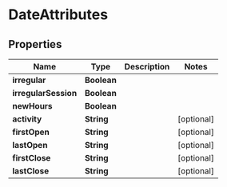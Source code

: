 

# DateAttributes

## Properties

Name | Type | Description | Notes
------------ | ------------- | ------------- | -------------
**irregular** | **Boolean** |  | 
**irregularSession** | **Boolean** |  | 
**newHours** | **Boolean** |  | 
**activity** | **String** |  |  [optional]
**firstOpen** | **String** |  |  [optional]
**lastOpen** | **String** |  |  [optional]
**firstClose** | **String** |  |  [optional]
**lastClose** | **String** |  |  [optional]



